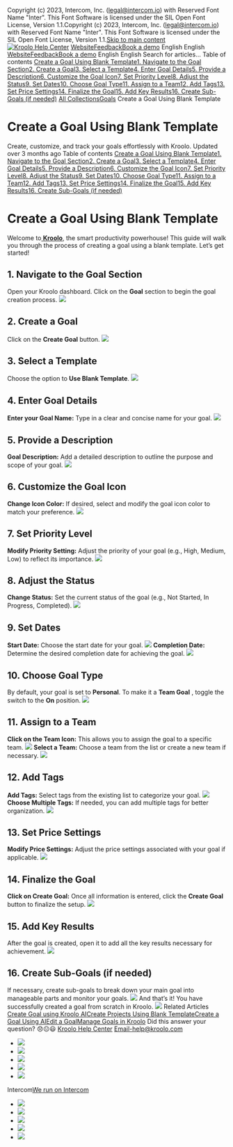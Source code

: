 Copyright (c) 2023, Intercom, Inc. (legal@intercom.io) with Reserved Font Name "Inter". This Font Software is licensed under the SIL Open Font License, Version 1.1.Copyright (c) 2023, Intercom, Inc. (legal@intercom.io) with Reserved Font Name "Inter". This Font Software is licensed under the SIL Open Font License, Version 1.1.[Skip to main content](https://help.kroolo.com/en/articles/9974188-create-a-goal-using-blank-template#main-content)
[![Kroolo Help Center](https://downloads.intercomcdn.com/i/o/h4qkzypg/611116/ee699fbf23fef0f6d8d4f666d84c/37cdcedd14003d8fdcfdeda0a05c09cb)](https://help.kroolo.com/en/)
[Website](https://kroolo.com/)[Feedback](https://kroolo.featurebase.app/)[Book a demo](https://kroolo.com/book-demo)
English
English
[Website](https://kroolo.com/)[Feedback](https://kroolo.featurebase.app/)[Book a demo](https://kroolo.com/book-demo)
English
English
Search for articles...
Table of contents
[Create a Goal Using Blank Template](https://help.kroolo.com/en/articles/9974188-create-a-goal-using-blank-template#h_29b39fc686)[1. Navigate to the Goal Section](https://help.kroolo.com/en/articles/9974188-create-a-goal-using-blank-template#h_0434bcc6cc)[2. Create a Goal](https://help.kroolo.com/en/articles/9974188-create-a-goal-using-blank-template#h_909fd4ea7b)[3. Select a Template](https://help.kroolo.com/en/articles/9974188-create-a-goal-using-blank-template#h_4057d4625d)[4. Enter Goal Details](https://help.kroolo.com/en/articles/9974188-create-a-goal-using-blank-template#h_9d0e28b3e8)[5. Provide a Description](https://help.kroolo.com/en/articles/9974188-create-a-goal-using-blank-template#h_150b92e82b)[6. Customize the Goal Icon](https://help.kroolo.com/en/articles/9974188-create-a-goal-using-blank-template#h_0f57319ab0)[7. Set Priority Level](https://help.kroolo.com/en/articles/9974188-create-a-goal-using-blank-template#h_c53c2ff10d)[8. Adjust the Status](https://help.kroolo.com/en/articles/9974188-create-a-goal-using-blank-template#h_0b98c52079)[9. Set Dates](https://help.kroolo.com/en/articles/9974188-create-a-goal-using-blank-template#h_e5c823b107)[10. Choose Goal Type](https://help.kroolo.com/en/articles/9974188-create-a-goal-using-blank-template#h_d8cb5bc046)[11. Assign to a Team](https://help.kroolo.com/en/articles/9974188-create-a-goal-using-blank-template#h_c885694211)[12. Add Tags](https://help.kroolo.com/en/articles/9974188-create-a-goal-using-blank-template#h_57ffd228d4)[13. Set Price Settings](https://help.kroolo.com/en/articles/9974188-create-a-goal-using-blank-template#h_92423fe128)[14. Finalize the Goal](https://help.kroolo.com/en/articles/9974188-create-a-goal-using-blank-template#h_bff8f514d3)[15. Add Key Results](https://help.kroolo.com/en/articles/9974188-create-a-goal-using-blank-template#h_36ae8ce8f0)[16. Create Sub-Goals (if needed)](https://help.kroolo.com/en/articles/9974188-create-a-goal-using-blank-template#h_4edd70a3d9)
[All Collections](https://help.kroolo.com/en/)[Goals](https://help.kroolo.com/en/collections/9304750-goals)
Create a Goal Using Blank Template
# Create a Goal Using Blank Template
Create, customize, and track your goals effortlessly with Kroolo.
Updated over 3 months ago
Table of contents
[Create a Goal Using Blank Template](https://help.kroolo.com/en/articles/9974188-create-a-goal-using-blank-template#h_29b39fc686)[1. Navigate to the Goal Section](https://help.kroolo.com/en/articles/9974188-create-a-goal-using-blank-template#h_0434bcc6cc)[2. Create a Goal](https://help.kroolo.com/en/articles/9974188-create-a-goal-using-blank-template#h_909fd4ea7b)[3. Select a Template](https://help.kroolo.com/en/articles/9974188-create-a-goal-using-blank-template#h_4057d4625d)[4. Enter Goal Details](https://help.kroolo.com/en/articles/9974188-create-a-goal-using-blank-template#h_9d0e28b3e8)[5. Provide a Description](https://help.kroolo.com/en/articles/9974188-create-a-goal-using-blank-template#h_150b92e82b)[6. Customize the Goal Icon](https://help.kroolo.com/en/articles/9974188-create-a-goal-using-blank-template#h_0f57319ab0)[7. Set Priority Level](https://help.kroolo.com/en/articles/9974188-create-a-goal-using-blank-template#h_c53c2ff10d)[8. Adjust the Status](https://help.kroolo.com/en/articles/9974188-create-a-goal-using-blank-template#h_0b98c52079)[9. Set Dates](https://help.kroolo.com/en/articles/9974188-create-a-goal-using-blank-template#h_e5c823b107)[10. Choose Goal Type](https://help.kroolo.com/en/articles/9974188-create-a-goal-using-blank-template#h_d8cb5bc046)[11. Assign to a Team](https://help.kroolo.com/en/articles/9974188-create-a-goal-using-blank-template#h_c885694211)[12. Add Tags](https://help.kroolo.com/en/articles/9974188-create-a-goal-using-blank-template#h_57ffd228d4)[13. Set Price Settings](https://help.kroolo.com/en/articles/9974188-create-a-goal-using-blank-template#h_92423fe128)[14. Finalize the Goal](https://help.kroolo.com/en/articles/9974188-create-a-goal-using-blank-template#h_bff8f514d3)[15. Add Key Results](https://help.kroolo.com/en/articles/9974188-create-a-goal-using-blank-template#h_36ae8ce8f0)[16. Create Sub-Goals (if needed)](https://help.kroolo.com/en/articles/9974188-create-a-goal-using-blank-template#h_4edd70a3d9)
# Create a Goal Using Blank Template
Welcome to[ **Kroolo**](https://kroolo.com/), the smart productivity powerhouse! This guide will walk you through the process of creating a goal using a blank template. Let’s get started!
## **1. Navigate to the Goal Section**
Open your Kroolo dashboard. Click on the **Goal** section to begin the goal creation process.
[![](https://downloads.intercomcdn.com/i/o/h4qkzypg/1209973456/06ca8d2bdb4a75a29bc8500d2f38/b289e496-c637-4d12-b212-d82200248662.png?expires=1747842300&signature=445c2a89432e5dbd9ccee04e29faa25a9d89a4a5949e1fd13446ac6ae6aa60b7&req=dSInH8B5noVaX%2FMW1HO4zesK0oq0%2FXmV3xB5mLm159lShNr9ubNOO%2FiKD3qh%0ApgMG5m96ClvEAd%2FxhuU%3D%0A)](https://downloads.intercomcdn.com/i/o/h4qkzypg/1209973456/06ca8d2bdb4a75a29bc8500d2f38/b289e496-c637-4d12-b212-d82200248662.png?expires=1747842300&signature=445c2a89432e5dbd9ccee04e29faa25a9d89a4a5949e1fd13446ac6ae6aa60b7&req=dSInH8B5noVaX%2FMW1HO4zesK0oq0%2FXmV3xB5mLm159lShNr9ubNOO%2FiKD3qh%0ApgMG5m96ClvEAd%2FxhuU%3D%0A)
## **2. Create a Goal**
Click on the **Create Goal** button.
[![](https://downloads.intercomcdn.com/i/o/h4qkzypg/1209973458/3a6bd0da87dd4003320956e42097/49114134-e27a-4714-9403-e8bd6c03fb10.png?expires=1747842300&signature=5b2e24c11f5adaec5e26ac95ca407ebc6b568779b372bed5d52bfa1b3b929346&req=dSInH8B5noVaUfMW1HO4zWnO%2FeVoBmIGtU50C5Qs30GOXxzie6VPegZrJlWE%0AiMEOhuXD222G4thYQvs%3D%0A)](https://downloads.intercomcdn.com/i/o/h4qkzypg/1209973458/3a6bd0da87dd4003320956e42097/49114134-e27a-4714-9403-e8bd6c03fb10.png?expires=1747842300&signature=5b2e24c11f5adaec5e26ac95ca407ebc6b568779b372bed5d52bfa1b3b929346&req=dSInH8B5noVaUfMW1HO4zWnO%2FeVoBmIGtU50C5Qs30GOXxzie6VPegZrJlWE%0AiMEOhuXD222G4thYQvs%3D%0A)
## **3. Select a Template**
Choose the option to **Use Blank Template**.
[![](https://downloads.intercomcdn.com/i/o/h4qkzypg/1209973457/9055278c988a14072bcf0d6573df/205747e2-8882-44e7-8032-fb9f746a758b.png?expires=1747842300&signature=f14c03ce611b512ddde9b26e31c0b3fbcc3910f44dbed920f508712e2cbcfff7&req=dSInH8B5noVaXvMW1HO4zTiuuKqWJIdSLO5yZTZDgbTcFbJ197ue6H%2FtGiga%0AhDYpSGn0bx5jzrMMmP8%3D%0A)](https://downloads.intercomcdn.com/i/o/h4qkzypg/1209973457/9055278c988a14072bcf0d6573df/205747e2-8882-44e7-8032-fb9f746a758b.png?expires=1747842300&signature=f14c03ce611b512ddde9b26e31c0b3fbcc3910f44dbed920f508712e2cbcfff7&req=dSInH8B5noVaXvMW1HO4zTiuuKqWJIdSLO5yZTZDgbTcFbJ197ue6H%2FtGiga%0AhDYpSGn0bx5jzrMMmP8%3D%0A)
## **4. Enter Goal Details**
**Enter your Goal Name:** Type in a clear and concise name for your goal.
[![](https://downloads.intercomcdn.com/i/o/h4qkzypg/1209973463/45002954e16ed82268a58bbc0d36/031ffe2e-3392-40c8-952d-79e56a26d425.gif?expires=1747842300&signature=f03558ed7aa26e88d32214c6a4b78ec9a39018cd77fec4955c078053c3c050d5&req=dSInH8B5noVZWvMW1HO4zaeGFiLvcySUl0EEPUjX%2BH1cRnkS4UsmnsyU27rm%0AMALRZ%2BOyC0tuR8GMrgI%3D%0A)](https://downloads.intercomcdn.com/i/o/h4qkzypg/1209973463/45002954e16ed82268a58bbc0d36/031ffe2e-3392-40c8-952d-79e56a26d425.gif?expires=1747842300&signature=f03558ed7aa26e88d32214c6a4b78ec9a39018cd77fec4955c078053c3c050d5&req=dSInH8B5noVZWvMW1HO4zaeGFiLvcySUl0EEPUjX%2BH1cRnkS4UsmnsyU27rm%0AMALRZ%2BOyC0tuR8GMrgI%3D%0A)
## **5. Provide a Description**
**Goal Description:** Add a detailed description to outline the purpose and scope of your goal.
[![](https://downloads.intercomcdn.com/i/o/h4qkzypg/1209973461/9dc7d5f41c836089c9789fa60804/9411dc2a-473c-4c1d-9565-a682a4796401.gif?expires=1747842300&signature=f72793863ec840cabfd530dfcd24abeb062697ef71043a0f9f3e1be5eb0eccfd&req=dSInH8B5noVZWPMW1HO4zbDENhxFNECXI3y4oeyJipZsarCvnHkJLx4lHicM%0AlGDLhauN%2FLh%2BgEAthnI%3D%0A)](https://downloads.intercomcdn.com/i/o/h4qkzypg/1209973461/9dc7d5f41c836089c9789fa60804/9411dc2a-473c-4c1d-9565-a682a4796401.gif?expires=1747842300&signature=f72793863ec840cabfd530dfcd24abeb062697ef71043a0f9f3e1be5eb0eccfd&req=dSInH8B5noVZWPMW1HO4zbDENhxFNECXI3y4oeyJipZsarCvnHkJLx4lHicM%0AlGDLhauN%2FLh%2BgEAthnI%3D%0A)
## **6. Customize the Goal Icon**
**Change Icon Color:** If desired, select and modify the goal icon color to match your preference.
[![](https://downloads.intercomcdn.com/i/o/h4qkzypg/1209973464/0b667489e7653a97cab957b4b6c1/d8c36178-181c-4de4-937c-611c4a861e57.gif?expires=1747842300&signature=d16feb069be4dd7d1bf8a002c24b649ef9b3454278115112ea287c6c0828a884&req=dSInH8B5noVZXfMW1HO4zcHH054atD6qUC%2Bd68%2FnuTOvdHbqtvUfsij3uOY%2F%0AZ6Oerx9cxNebF5Rj%2Fd0%3D%0A)](https://downloads.intercomcdn.com/i/o/h4qkzypg/1209973464/0b667489e7653a97cab957b4b6c1/d8c36178-181c-4de4-937c-611c4a861e57.gif?expires=1747842300&signature=d16feb069be4dd7d1bf8a002c24b649ef9b3454278115112ea287c6c0828a884&req=dSInH8B5noVZXfMW1HO4zcHH054atD6qUC%2Bd68%2FnuTOvdHbqtvUfsij3uOY%2F%0AZ6Oerx9cxNebF5Rj%2Fd0%3D%0A)
## **7. Set Priority Level**
**Modify Priority Setting:** Adjust the priority of your goal (e.g., High, Medium, Low) to reflect its importance.
[![](https://downloads.intercomcdn.com/i/o/h4qkzypg/1209973466/c9fb333c60da09c310c2937588eb/accaf455-f031-42e2-9040-36738dc757d8.gif?expires=1747842300&signature=b81b21fb70958786b2313533d39b7f5ee9cc229ac9de7510d5c26e4f2bc2d64c&req=dSInH8B5noVZX%2FMW1HO4zcM5QgNyYksgo4LlI282Zav9aOFQTVryiz6F6Hk%2F%0An87QeChq%2Fz%2BG5%2BtBG78%3D%0A)](https://downloads.intercomcdn.com/i/o/h4qkzypg/1209973466/c9fb333c60da09c310c2937588eb/accaf455-f031-42e2-9040-36738dc757d8.gif?expires=1747842300&signature=b81b21fb70958786b2313533d39b7f5ee9cc229ac9de7510d5c26e4f2bc2d64c&req=dSInH8B5noVZX%2FMW1HO4zcM5QgNyYksgo4LlI282Zav9aOFQTVryiz6F6Hk%2F%0An87QeChq%2Fz%2BG5%2BtBG78%3D%0A)
## **8. Adjust the Status**
**Change Status:** Set the current status of the goal (e.g., Not Started, In Progress, Completed).
[![](https://downloads.intercomcdn.com/i/o/h4qkzypg/1209973462/9ffa9a139d453902d544df8026b3/791767e9-fdd8-44e3-94a9-5bebfd407e39.gif?expires=1747842300&signature=cb3751aef632c9e028693b9420117d9bd82c356afc1ea5a9cfbc8eec834192ec&req=dSInH8B5noVZW%2FMW1HO4zZoMWiIUM5m%2BdIJgdl79Z1HAi0iR5XGi5GslJRVO%0Al0ukle4d4m5fT5mpDBg%3D%0A)](https://downloads.intercomcdn.com/i/o/h4qkzypg/1209973462/9ffa9a139d453902d544df8026b3/791767e9-fdd8-44e3-94a9-5bebfd407e39.gif?expires=1747842300&signature=cb3751aef632c9e028693b9420117d9bd82c356afc1ea5a9cfbc8eec834192ec&req=dSInH8B5noVZW%2FMW1HO4zZoMWiIUM5m%2BdIJgdl79Z1HAi0iR5XGi5GslJRVO%0Al0ukle4d4m5fT5mpDBg%3D%0A)
## **9. Set Dates**
**Start Date:** Choose the start date for your goal.
[![](https://downloads.intercomcdn.com/i/o/h4qkzypg/1210255964/a9bb3b9ce7cd9b0c14dde500ab79/7621842f-9087-4380-9f96-4e848a081d84?expires=1747842300&signature=fcd80d96dddfe9e7a0e7f07767a11c0e00e9d191ab7f68b2574557d9e3c095ac&req=dSImFst7mIhZXfMW1HO4zRwah5p672zxfJnHOXNoQ3c9VBnSk7SgpgFArVtJ%0AlU95NuL7fwXVP%2F%2FXtfQ%3D%0A)](https://downloads.intercomcdn.com/i/o/h4qkzypg/1210255964/a9bb3b9ce7cd9b0c14dde500ab79/7621842f-9087-4380-9f96-4e848a081d84?expires=1747842300&signature=fcd80d96dddfe9e7a0e7f07767a11c0e00e9d191ab7f68b2574557d9e3c095ac&req=dSImFst7mIhZXfMW1HO4zRwah5p672zxfJnHOXNoQ3c9VBnSk7SgpgFArVtJ%0AlU95NuL7fwXVP%2F%2FXtfQ%3D%0A)
**Completion Date:** Determine the desired completion date for achieving the goal.
[![](https://downloads.intercomcdn.com/i/o/h4qkzypg/1210256675/a261a5a92260a492946f364be8a0/5192f6cd-37cf-4ca1-bd04-39895a2b3c4a?expires=1747842300&signature=df829b7457eee782a2502f98f5fdf166a30cc1a5020d96ac6bc2efe0a172e67a&req=dSImFst7m4dYXPMW1HO4zbOMJIxFAM4w0va4bItGWVjEIEbgz9MZd2iikRRi%0AQsDzdfj9hTKORDN833g%3D%0A)](https://downloads.intercomcdn.com/i/o/h4qkzypg/1210256675/a261a5a92260a492946f364be8a0/5192f6cd-37cf-4ca1-bd04-39895a2b3c4a?expires=1747842300&signature=df829b7457eee782a2502f98f5fdf166a30cc1a5020d96ac6bc2efe0a172e67a&req=dSImFst7m4dYXPMW1HO4zbOMJIxFAM4w0va4bItGWVjEIEbgz9MZd2iikRRi%0AQsDzdfj9hTKORDN833g%3D%0A)
## **10. Choose Goal Type**
By default, your goal is set to **Personal**. To make it a **Team Goal** , toggle the switch to the **On** position.
[![](https://downloads.intercomcdn.com/i/o/h4qkzypg/1209973460/6ef25387bc495dc8a3120b8b43b4/b9806ffa-1fd1-468c-9ce7-636cdab5fbbe.gif?expires=1747842300&signature=f5605f3b94b428b1741ede9e77c50fa7be9ebce847c29fdf76ff3842e60d9dc9&req=dSInH8B5noVZWfMW1HO4zRfy3T77KnXED3bnycd4KNBvoQhClDLwBH9e8hTg%0AP4EXdXwmzGL9UPG6EBA%3D%0A)](https://downloads.intercomcdn.com/i/o/h4qkzypg/1209973460/6ef25387bc495dc8a3120b8b43b4/b9806ffa-1fd1-468c-9ce7-636cdab5fbbe.gif?expires=1747842300&signature=f5605f3b94b428b1741ede9e77c50fa7be9ebce847c29fdf76ff3842e60d9dc9&req=dSInH8B5noVZWfMW1HO4zRfy3T77KnXED3bnycd4KNBvoQhClDLwBH9e8hTg%0AP4EXdXwmzGL9UPG6EBA%3D%0A)
## **11. Assign to a Team**
**Click on the Team Icon:** This allows you to assign the goal to a specific team.
[![](https://downloads.intercomcdn.com/i/o/h4qkzypg/1210258467/97b2f9a360d23d77ed37f84c751b/4d7d88df-9bd3-47f2-84af-655058ad31ef?expires=1747842300&signature=26e23331d93abfc7276ed33329e06d8344ffa81471caad3295d3a4742be13db1&req=dSImFst7lYVZXvMW1HO4zeILUGanercko%2Ff15nuc2rNx9i%2BJmhY5LX5MaV1A%0AW%2FC9IcvihyYsWGB9kSU%3D%0A)](https://downloads.intercomcdn.com/i/o/h4qkzypg/1210258467/97b2f9a360d23d77ed37f84c751b/4d7d88df-9bd3-47f2-84af-655058ad31ef?expires=1747842300&signature=26e23331d93abfc7276ed33329e06d8344ffa81471caad3295d3a4742be13db1&req=dSImFst7lYVZXvMW1HO4zeILUGanercko%2Ff15nuc2rNx9i%2BJmhY5LX5MaV1A%0AW%2FC9IcvihyYsWGB9kSU%3D%0A)
**Select a Team:** Choose a team from the list or create a new team if necessary.
[![](https://downloads.intercomcdn.com/i/o/h4qkzypg/1210258146/edfb976367b37dfaeb17d25e8e7d/368b7ca6-efb2-4e36-9e46-0214a3bc4ff7?expires=1747842300&signature=80cb4bb617c475b0f00cce8ca84e65b13e6980d29adc87559a4bc61fc9dcf0c3&req=dSImFst7lYBbX%2FMW1HO4zW9%2B5LmX78AKo%2B0nISWWCDUKB83jQKNM9YyfPrlW%0AcDXL0k%2BMiEMSAOiFaKA%3D%0A)](https://downloads.intercomcdn.com/i/o/h4qkzypg/1210258146/edfb976367b37dfaeb17d25e8e7d/368b7ca6-efb2-4e36-9e46-0214a3bc4ff7?expires=1747842300&signature=80cb4bb617c475b0f00cce8ca84e65b13e6980d29adc87559a4bc61fc9dcf0c3&req=dSImFst7lYBbX%2FMW1HO4zW9%2B5LmX78AKo%2B0nISWWCDUKB83jQKNM9YyfPrlW%0AcDXL0k%2BMiEMSAOiFaKA%3D%0A)
## **12. Add Tags**
**Add Tags:** Select tags from the existing list to categorize your goal.
[![](https://downloads.intercomcdn.com/i/o/h4qkzypg/1210259774/80c4b61675d2aa0492dcc1c4a0ad/d4568259-3be5-49bd-9652-2d35285dfd7c?expires=1747842300&signature=3cb8a0e4b3e670f9ae5f2b1ce46c34bcf1f9a0b0605198b69e354a6e9818d8e9&req=dSImFst7lIZYXfMW1HO4zYEGDczC5wOYAn5PSH%2BbY8%2FFYWvCHfL7UhmHa1ND%0Ac87ixC%2BEkmY4%2Bfk12sc%3D%0A)](https://downloads.intercomcdn.com/i/o/h4qkzypg/1210259774/80c4b61675d2aa0492dcc1c4a0ad/d4568259-3be5-49bd-9652-2d35285dfd7c?expires=1747842300&signature=3cb8a0e4b3e670f9ae5f2b1ce46c34bcf1f9a0b0605198b69e354a6e9818d8e9&req=dSImFst7lIZYXfMW1HO4zYEGDczC5wOYAn5PSH%2BbY8%2FFYWvCHfL7UhmHa1ND%0Ac87ixC%2BEkmY4%2Bfk12sc%3D%0A)
**Choose Multiple Tags:** If needed, you can add multiple tags for better organization.
[![](https://downloads.intercomcdn.com/i/o/h4qkzypg/1210259387/a28abe6aaaaa6e9bca0b10691190/b9bf2d4c-4b99-4dc6-90d6-a6978655c113?expires=1747842300&signature=d19d3a0b8fe2b5881a9399a100079a4c9b1893677125ab5a35b8f78c24660ac8&req=dSImFst7lIJXXvMW1HO4zX3I8PY9VsVUGkRwW3OWDy34AmTT%2BBHbqyLiDYWs%0ANxvutM8DxgRQtnb3fso%3D%0A)](https://downloads.intercomcdn.com/i/o/h4qkzypg/1210259387/a28abe6aaaaa6e9bca0b10691190/b9bf2d4c-4b99-4dc6-90d6-a6978655c113?expires=1747842300&signature=d19d3a0b8fe2b5881a9399a100079a4c9b1893677125ab5a35b8f78c24660ac8&req=dSImFst7lIJXXvMW1HO4zX3I8PY9VsVUGkRwW3OWDy34AmTT%2BBHbqyLiDYWs%0ANxvutM8DxgRQtnb3fso%3D%0A)
## **13. Set Price Settings**
**Modify Price Settings:** Adjust the price settings associated with your goal if applicable.
[![](https://downloads.intercomcdn.com/i/o/h4qkzypg/1210260221/f0d1c4c7d9d4459ecab5f8aabe33/d7a27b2e-0b33-46f1-9c03-ae8f18641103.gif?expires=1747842300&signature=4b2d7cddbcabf79dcd1c8ea864b87f3431adfaac020807abd74c9ad8c18f23c1&req=dSImFst4nYNdWPMW1HO4zWWR24QoCVrXtmrXFu9FVG%2FnEOCTY8RLhF8DE%2BtT%0A6KCfQ3Xi3ZOB22USCdQ%3D%0A)](https://downloads.intercomcdn.com/i/o/h4qkzypg/1210260221/f0d1c4c7d9d4459ecab5f8aabe33/d7a27b2e-0b33-46f1-9c03-ae8f18641103.gif?expires=1747842300&signature=4b2d7cddbcabf79dcd1c8ea864b87f3431adfaac020807abd74c9ad8c18f23c1&req=dSImFst4nYNdWPMW1HO4zWWR24QoCVrXtmrXFu9FVG%2FnEOCTY8RLhF8DE%2BtT%0A6KCfQ3Xi3ZOB22USCdQ%3D%0A)
## **14. Finalize the Goal**
**Click on Create Goal:** Once all information is entered, click the **Create Goal** button to finalize the setup.
[![](https://downloads.intercomcdn.com/i/o/h4qkzypg/1210285855/28e17efa43f56bf15ba63011f6f1/63095bdf-c900-40f9-bd4b-99094accc6f3?expires=1747842300&signature=73d4dfa373ae87f7e9746317fa0af8d4bcc6439daf6b4ce2195810891181da55&req=dSImFst2mIlaXPMW1HO4zZiPG6%2BW7P9OrqUxdPahVpVIeJzWzVBsLS2ZOsqm%0AAdi%2B4Jv2KAejigc1AUk%3D%0A)](https://downloads.intercomcdn.com/i/o/h4qkzypg/1210285855/28e17efa43f56bf15ba63011f6f1/63095bdf-c900-40f9-bd4b-99094accc6f3?expires=1747842300&signature=73d4dfa373ae87f7e9746317fa0af8d4bcc6439daf6b4ce2195810891181da55&req=dSImFst2mIlaXPMW1HO4zZiPG6%2BW7P9OrqUxdPahVpVIeJzWzVBsLS2ZOsqm%0AAdi%2B4Jv2KAejigc1AUk%3D%0A)
## **15. Add Key Results**
After the goal is created, open it to add all the key results necessary for achievement.
[![](https://downloads.intercomcdn.com/i/o/h4qkzypg/1210268791/a9df5e4020d9296192b317c19d7b/41cdf36d-66b3-418d-a578-67b9de3ff8ae.gif?expires=1747842300&signature=cf01bac8ce936efbfe53bf68a44c9cd0bb338202f1fd84c3c0e372aa51b34379&req=dSImFst4lYZWWPMW1HO4zXQcyKu0Vvs7hwWYsbqbK5EhOrjU%2FGmWcVmgNPvV%0AXaclhnWTBu%2BPkDQRJSQ%3D%0A)](https://downloads.intercomcdn.com/i/o/h4qkzypg/1210268791/a9df5e4020d9296192b317c19d7b/41cdf36d-66b3-418d-a578-67b9de3ff8ae.gif?expires=1747842300&signature=cf01bac8ce936efbfe53bf68a44c9cd0bb338202f1fd84c3c0e372aa51b34379&req=dSImFst4lYZWWPMW1HO4zXQcyKu0Vvs7hwWYsbqbK5EhOrjU%2FGmWcVmgNPvV%0AXaclhnWTBu%2BPkDQRJSQ%3D%0A)
## **16. Create Sub-Goals (if needed)**
If necessary, create sub-goals to break down your main goal into manageable parts and monitor your goals. 
[![](https://downloads.intercomcdn.com/i/o/h4qkzypg/1210286126/68adc230edf1e0543468540f8fef/b66cda68-c5cb-4d70-8dfa-cb18db82941a?expires=1747842300&signature=434a85c8d92297902b25fd9e9fa0166ca83556896479c9237fb9432eb51b0c10&req=dSImFst2m4BdX%2FMW1HO4zbYI4TaA5yFDS4TAb8j%2B3YfdaerErkpz2M79chwT%0AyBB8mHY%2BqUl5KKffYt8%3D%0A)](https://downloads.intercomcdn.com/i/o/h4qkzypg/1210286126/68adc230edf1e0543468540f8fef/b66cda68-c5cb-4d70-8dfa-cb18db82941a?expires=1747842300&signature=434a85c8d92297902b25fd9e9fa0166ca83556896479c9237fb9432eb51b0c10&req=dSImFst2m4BdX%2FMW1HO4zbYI4TaA5yFDS4TAb8j%2B3YfdaerErkpz2M79chwT%0AyBB8mHY%2BqUl5KKffYt8%3D%0A)
And that’s it! You have successfully created a goal from scratch in Kroolo. 
[![](https://downloads.intercomcdn.com/i/o/h4qkzypg/1210268790/e8181524b7f3dca9f6d29e620084/cta%2B2.png?expires=1747842300&signature=65480da0951658df6422d3de224b164d6df38f1783f4d3811c46a64b7581112e&req=dSImFst4lYZWWfMW1HO4zWZiqKFcY6Pi8zkwTAix8%2F6tmMTFO%2FX%2BnbMw1smU%0ARJP9hzkmjuXFjfk1whI%3D%0A)](https://kroolo.com/)
Related Articles
[Create Goal using Kroolo AI](https://help.kroolo.com/en/articles/9351726-create-goal-using-kroolo-ai)[Create Projects Using Blank Template](https://help.kroolo.com/en/articles/9795674-create-projects-using-blank-template)[Create a Goal Using AI](https://help.kroolo.com/en/articles/9974191-create-a-goal-using-ai)[Edit a Goal](https://help.kroolo.com/en/articles/9978679-edit-a-goal)[Manage Goals in Kroolo](https://help.kroolo.com/en/articles/9983181-manage-goals-in-kroolo)
Did this answer your question?
😞😐😃
[Kroolo Help Center](https://help.kroolo.com/en/)
Email-help@kroolo.com
  * [![](https://intercom.help/kroolo/assets/svg/icon:social-facebook/FFFFFF)](https://www.facebook.com/profile.php?id=61553808299270)
  * [![](https://intercom.help/kroolo/assets/svg/icon:social-linkedin/FFFFFF)](https://www.linkedin.com/company/getkroolo)
  * [![](https://intercom.help/kroolo/assets/svg/icon:social-instagram/FFFFFF)](https://www.instagram.com/getkroolo)
  * [![](https://intercom.help/kroolo/assets/svg/icon:social-youtube/FFFFFF)](https://www.youtube.com/@getkroolo/featured)
  * [![](https://intercom.help/kroolo/assets/svg/icon:social-twitter-x/FFFFFF)](https://www.twitter.com/getkroolo)


Intercom[We run on Intercom](https://www.intercom.com/intercom-link?company=Kroolo&solution=customer-support&utm_campaign=intercom-link&utm_content=We+run+on+Intercom&utm_medium=help-center&utm_referrer=https%3A%2F%2Fhelp.kroolo.com%2Fen%2Farticles%2F9974188-create-a-goal-using-blank-template&utm_source=desktop-web)
  * [![](https://intercom.help/kroolo/assets/svg/icon:social-facebook/FFFFFF)](https://www.facebook.com/profile.php?id=61553808299270)
  * [![](https://intercom.help/kroolo/assets/svg/icon:social-linkedin/FFFFFF)](https://www.linkedin.com/company/getkroolo)
  * [![](https://intercom.help/kroolo/assets/svg/icon:social-instagram/FFFFFF)](https://www.instagram.com/getkroolo)
  * [![](https://intercom.help/kroolo/assets/svg/icon:social-youtube/FFFFFF)](https://www.youtube.com/@getkroolo/featured)
  * [![](https://intercom.help/kroolo/assets/svg/icon:social-twitter-x/FFFFFF)](https://www.twitter.com/getkroolo)


